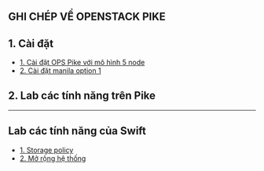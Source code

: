 ## GHI CHÉP VỀ OPENSTACK PIKE

## 1. Cài đặt
- [1. Cài đặt OPS Pike với mô hình 5 node](./docs/install_basic.md)
- [2. Cài đặt manila option 1](./docs/manila_install.md)
## 2. Lab các tính năng trên Pike
---

## Lab các tính năng của Swift
- [1. Storage policy](./docs/swift_bai_1_storage_policy.md)
- [2. Mở rộng hệ thống](./docs/swift_bai_2_scale.md)
